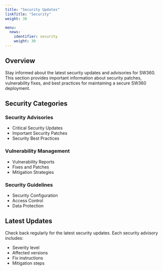 ```yaml
---
title: "Security Updates"
linkTitle: "Security"
weight: 30

menu:
  news:
    identifier: security
    weight: 30
---
```



## Overview

Stay informed about the latest security updates and advisories for SW360. This section provides important information about security patches, vulnerability fixes, and best practices for maintaining a secure SW360 deployment.

## Security Categories

### Security Advisories
- Critical Security Updates
- Important Security Patches
- Security Best Practices

### Vulnerability Management
- Vulnerability Reports
- Fixes and Patches
- Mitigation Strategies

### Security Guidelines
- Security Configuration
- Access Control
- Data Protection

## Latest Updates

Check back regularly for the latest security updates. Each security advisory includes:
- Severity level
- Affected versions
- Fix instructions
- Mitigation steps 